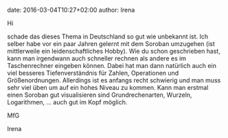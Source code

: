 date: 2016-03-04T10:27+02:00
author: Irena

Hi

schade das dieses Thema in Deutschland so gut wie unbekannt ist. Ich selber
habe vor ein paar Jahren gelernt mit dem Soroban umzugehen (ist mittlerweile
ein leidenschaftliches Hobby). Wie du schon geschrieben hast, kann man
irgendwann auch schneller rechnen als andere es im Taschenrechner eingeben
können. Dabei hat man dann natürlich auch ein viel besseres Tiefenverständnis
für Zahlen, Operationen und Größenordnungen. Allerdings ist es anfangs recht
schwierig und man muss sehr viel üben um auf ein hohes Niveau zu kommen. Kann
man erstmal einen Soroban gut visualisieren sind Grundrechenarten, Wurzeln,
Logarithmen, … auch gut im Kopf möglich.

MfG

Irena
